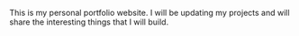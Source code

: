 This is my personal portfolio website. I will be updating my projects and will share the interesting things that I will build.
